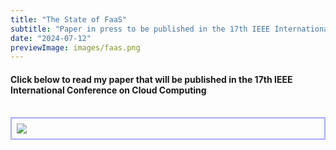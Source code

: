 ```yaml
---
title: "The State of FaaS"
subtitle: "Paper in press to be published in the 17th IEEE International Conference on Cloud Computing (CLOUD). IEEE Computer Society"
date: "2024-07-12"
previewImage: images/faas.png
---
```


#### Click below to read my paper that will be published in the 17th IEEE International Conference on Cloud Computing

<br/>
<a href="/pdfs/State_Of_FaaS_Accepted_Version.pdf" target="_blank" rel="noopener" >
<div style="border: 2px solid #0000ff54; padding: 0.5rem; max-width: 500px">
<img src="/images/faaslarge.png">
</div>
</a>
